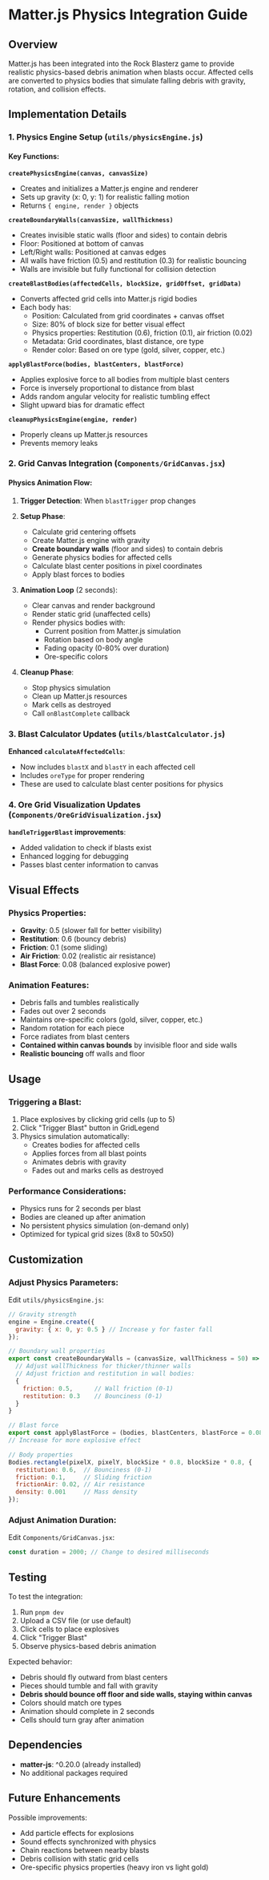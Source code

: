 # Matter.js Physics Integration Guide

## Overview
Matter.js has been integrated into the Rock Blasterz game to provide realistic physics-based debris animation when blasts occur. Affected cells are converted to physics bodies that simulate falling debris with gravity, rotation, and collision effects.

## Implementation Details

### 1. Physics Engine Setup (`utils/physicsEngine.js`)

#### Key Functions:

**`createPhysicsEngine(canvas, canvasSize)`**
- Creates and initializes a Matter.js engine and renderer
- Sets up gravity (x: 0, y: 1) for realistic falling motion
- Returns `{ engine, render }` objects

**`createBoundaryWalls(canvasSize, wallThickness)`**
- Creates invisible static walls (floor and sides) to contain debris
- Floor: Positioned at bottom of canvas
- Left/Right walls: Positioned at canvas edges
- All walls have friction (0.5) and restitution (0.3) for realistic bouncing
- Walls are invisible but fully functional for collision detection

**`createBlastBodies(affectedCells, blockSize, gridOffset, gridData)`**
- Converts affected grid cells into Matter.js rigid bodies
- Each body has:
  - Position: Calculated from grid coordinates + canvas offset
  - Size: 80% of block size for better visual effect
  - Physics properties: Restitution (0.6), friction (0.1), air friction (0.02)
  - Metadata: Grid coordinates, blast distance, ore type
  - Render color: Based on ore type (gold, silver, copper, etc.)

**`applyBlastForce(bodies, blastCenters, blastForce)`**
- Applies explosive force to all bodies from multiple blast centers
- Force is inversely proportional to distance from blast
- Adds random angular velocity for realistic tumbling effect
- Slight upward bias for dramatic effect

**`cleanupPhysicsEngine(engine, render)`**
- Properly cleans up Matter.js resources
- Prevents memory leaks

### 2. Grid Canvas Integration (`Components/GridCanvas.jsx`)

#### Physics Animation Flow:

1. **Trigger Detection**: When `blastTrigger` prop changes
2. **Setup Phase**:
   - Calculate grid centering offsets
   - Create Matter.js engine with gravity
   - **Create boundary walls** (floor and sides) to contain debris
   - Generate physics bodies for affected cells
   - Calculate blast center positions in pixel coordinates
   - Apply blast forces to bodies

3. **Animation Loop** (2 seconds):
   - Clear canvas and render background
   - Render static grid (unaffected cells)
   - Render physics bodies with:
     - Current position from Matter.js simulation
     - Rotation based on body angle
     - Fading opacity (0-80% over duration)
     - Ore-specific colors

4. **Cleanup Phase**:
   - Stop physics simulation
   - Clean up Matter.js resources
   - Mark cells as destroyed
   - Call `onBlastComplete` callback

### 3. Blast Calculator Updates (`utils/blastCalculator.js`)

**Enhanced `calculateAffectedCells`**:
- Now includes `blastX` and `blastY` in each affected cell
- Includes `oreType` for proper rendering
- These are used to calculate blast center positions for physics

### 4. Ore Grid Visualization Updates (`Components/OreGridVisualization.jsx`)

**`handleTriggerBlast` improvements**:
- Added validation to check if blasts exist
- Enhanced logging for debugging
- Passes blast center information to canvas

## Visual Effects

### Physics Properties:
- **Gravity**: 0.5 (slower fall for better visibility)
- **Restitution**: 0.6 (bouncy debris)
- **Friction**: 0.1 (some sliding)
- **Air Friction**: 0.02 (realistic air resistance)
- **Blast Force**: 0.08 (balanced explosive power)

### Animation Features:
- Debris falls and tumbles realistically
- Fades out over 2 seconds
- Maintains ore-specific colors (gold, silver, copper, etc.)
- Random rotation for each piece
- Force radiates from blast centers
- **Contained within canvas bounds** by invisible floor and side walls
- **Realistic bouncing** off walls and floor

## Usage

### Triggering a Blast:
1. Place explosives by clicking grid cells (up to 5)
2. Click "Trigger Blast" button in GridLegend
3. Physics simulation automatically:
   - Creates bodies for affected cells
   - Applies forces from all blast points
   - Animates debris with gravity
   - Fades out and marks cells as destroyed

### Performance Considerations:
- Physics runs for 2 seconds per blast
- Bodies are cleaned up after animation
- No persistent physics simulation (on-demand only)
- Optimized for typical grid sizes (8x8 to 50x50)

## Customization

### Adjust Physics Parameters:
Edit `utils/physicsEngine.js`:
```javascript
// Gravity strength
engine = Engine.create({
  gravity: { x: 0, y: 0.5 } // Increase y for faster fall
});

// Boundary wall properties
export const createBoundaryWalls = (canvasSize, wallThickness = 50) => {
  // Adjust wallThickness for thicker/thinner walls
  // Adjust friction and restitution in wall bodies:
  {
    friction: 0.5,      // Wall friction (0-1)
    restitution: 0.3    // Bounciness (0-1)
  }
}

// Blast force
export const applyBlastForce = (bodies, blastCenters, blastForce = 0.08)
// Increase for more explosive effect

// Body properties
Bodies.rectangle(pixelX, pixelY, blockSize * 0.8, blockSize * 0.8, {
  restitution: 0.6,  // Bounciness (0-1)
  friction: 0.1,     // Sliding friction
  frictionAir: 0.02, // Air resistance
  density: 0.001     // Mass density
});
```

### Adjust Animation Duration:
Edit `Components/GridCanvas.jsx`:
```javascript
const duration = 2000; // Change to desired milliseconds
```

## Testing

To test the integration:
1. Run `pnpm dev`
2. Upload a CSV file (or use default)
3. Click cells to place explosives
4. Click "Trigger Blast"
5. Observe physics-based debris animation

Expected behavior:
- Debris should fly outward from blast centers
- Pieces should tumble and fall with gravity
- **Debris should bounce off floor and side walls, staying within canvas**
- Colors should match ore types
- Animation should complete in 2 seconds
- Cells should turn gray after animation

## Dependencies

- **matter-js**: ^0.20.0 (already installed)
- No additional packages required

## Future Enhancements

Possible improvements:
- Add particle effects for explosions
- Sound effects synchronized with physics
- Chain reactions between nearby blasts
- Debris collision with static grid cells
- Ore-specific physics properties (heavy iron vs light gold)
